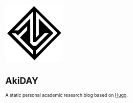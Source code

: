 <img src="https://github.com/AstroNomen/AstroNomen.github.io/blob/main/icon.png?raw=true" alt="Logo" width="180px">

# AkiDAY

A static personal academic research blog based on [Hugo](https://gohugo.io).